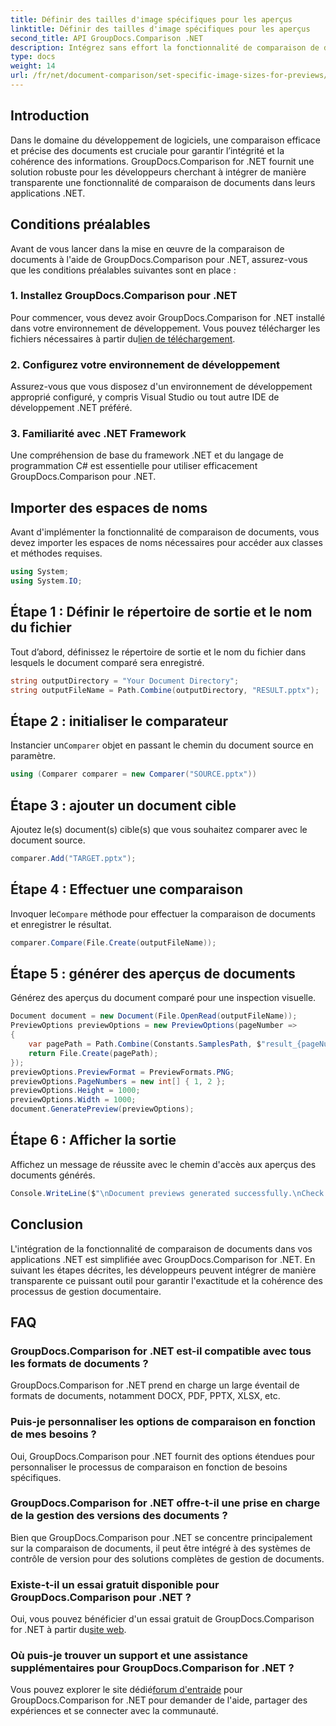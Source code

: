 ```yaml
---
title: Définir des tailles d'image spécifiques pour les aperçus
linktitle: Définir des tailles d'image spécifiques pour les aperçus
second_title: API GroupDocs.Comparison .NET
description: Intégrez sans effort la fonctionnalité de comparaison de documents dans vos applications .NET avec GroupDocs.Comparison for .NET.
type: docs
weight: 14
url: /fr/net/document-comparison/set-specific-image-sizes-for-previews/
---
```

## Introduction
Dans le domaine du développement de logiciels, une comparaison efficace et précise des documents est cruciale pour garantir l’intégrité et la cohérence des informations. GroupDocs.Comparison for .NET fournit une solution robuste pour les développeurs cherchant à intégrer de manière transparente une fonctionnalité de comparaison de documents dans leurs applications .NET.
## Conditions préalables
Avant de vous lancer dans la mise en œuvre de la comparaison de documents à l'aide de GroupDocs.Comparison pour .NET, assurez-vous que les conditions préalables suivantes sont en place :
### 1. Installez GroupDocs.Comparison pour .NET
 Pour commencer, vous devez avoir GroupDocs.Comparison for .NET installé dans votre environnement de développement. Vous pouvez télécharger les fichiers nécessaires à partir du[lien de téléchargement](https://releases.groupdocs.com/comparison/net/).
### 2. Configurez votre environnement de développement
Assurez-vous que vous disposez d'un environnement de développement approprié configuré, y compris Visual Studio ou tout autre IDE de développement .NET préféré.
### 3. Familiarité avec .NET Framework
Une compréhension de base du framework .NET et du langage de programmation C# est essentielle pour utiliser efficacement GroupDocs.Comparison pour .NET.

## Importer des espaces de noms
Avant d'implémenter la fonctionnalité de comparaison de documents, vous devez importer les espaces de noms nécessaires pour accéder aux classes et méthodes requises.
```csharp
using System;
using System.IO;
```
## Étape 1 : Définir le répertoire de sortie et le nom du fichier
Tout d’abord, définissez le répertoire de sortie et le nom du fichier dans lesquels le document comparé sera enregistré.
```csharp
string outputDirectory = "Your Document Directory";
string outputFileName = Path.Combine(outputDirectory, "RESULT.pptx");
```
## Étape 2 : initialiser le comparateur
 Instancier un`Comparer` objet en passant le chemin du document source en paramètre.
```csharp
using (Comparer comparer = new Comparer("SOURCE.pptx"))
```
## Étape 3 : ajouter un document cible
Ajoutez le(s) document(s) cible(s) que vous souhaitez comparer avec le document source.
```csharp
comparer.Add("TARGET.pptx");
```
## Étape 4 : Effectuer une comparaison
 Invoquer le`Compare` méthode pour effectuer la comparaison de documents et enregistrer le résultat.
```csharp
comparer.Compare(File.Create(outputFileName));
```
## Étape 5 : générer des aperçus de documents
Générez des aperçus du document comparé pour une inspection visuelle.
```csharp
Document document = new Document(File.OpenRead(outputFileName));
PreviewOptions previewOptions = new PreviewOptions(pageNumber =>
{
    var pagePath = Path.Combine(Constants.SamplesPath, $"result_{pageNumber}.png");
    return File.Create(pagePath);
});
previewOptions.PreviewFormat = PreviewFormats.PNG;
previewOptions.PageNumbers = new int[] { 1, 2 };
previewOptions.Height = 1000;
previewOptions.Width = 1000;
document.GeneratePreview(previewOptions);
```
## Étape 6 : Afficher la sortie
Affichez un message de réussite avec le chemin d'accès aux aperçus des documents générés.
```csharp
Console.WriteLine($"\nDocument previews generated successfully.\nCheck output in {outputDirectory}.");
```

## Conclusion
L'intégration de la fonctionnalité de comparaison de documents dans vos applications .NET est simplifiée avec GroupDocs.Comparison for .NET. En suivant les étapes décrites, les développeurs peuvent intégrer de manière transparente ce puissant outil pour garantir l'exactitude et la cohérence des processus de gestion documentaire.
## FAQ
### GroupDocs.Comparison for .NET est-il compatible avec tous les formats de documents ?
GroupDocs.Comparison for .NET prend en charge un large éventail de formats de documents, notamment DOCX, PDF, PPTX, XLSX, etc.
### Puis-je personnaliser les options de comparaison en fonction de mes besoins ?
Oui, GroupDocs.Comparison pour .NET fournit des options étendues pour personnaliser le processus de comparaison en fonction de besoins spécifiques.
### GroupDocs.Comparison for .NET offre-t-il une prise en charge de la gestion des versions des documents ?
Bien que GroupDocs.Comparison pour .NET se concentre principalement sur la comparaison de documents, il peut être intégré à des systèmes de contrôle de version pour des solutions complètes de gestion de documents.
### Existe-t-il un essai gratuit disponible pour GroupDocs.Comparison pour .NET ?
 Oui, vous pouvez bénéficier d'un essai gratuit de GroupDocs.Comparison for .NET à partir du[site web](https://releases.groupdocs.com/).
### Où puis-je trouver un support et une assistance supplémentaires pour GroupDocs.Comparison for .NET ?
 Vous pouvez explorer le site dédié[forum d'entraide](https://forum.groupdocs.com/c/comparison/12) pour GroupDocs.Comparison for .NET pour demander de l'aide, partager des expériences et se connecter avec la communauté.